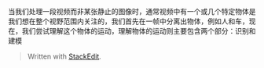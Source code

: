 当我们处理一段视频而非某张静止的图像时，通常视频中有一个或几个特定物体是我们想在整个视野范围内关注的，我们首先在一帧中分离出物体，例如人和车，现在，我们尝试理解这个物体的运动，理解物体的运动则主要包含两个部分：识别和建模


> Written with [StackEdit](https://stackedit.io/).
<!--stackedit_data:
eyJoaXN0b3J5IjpbMTcxMDI0NzQ2MF19
-->